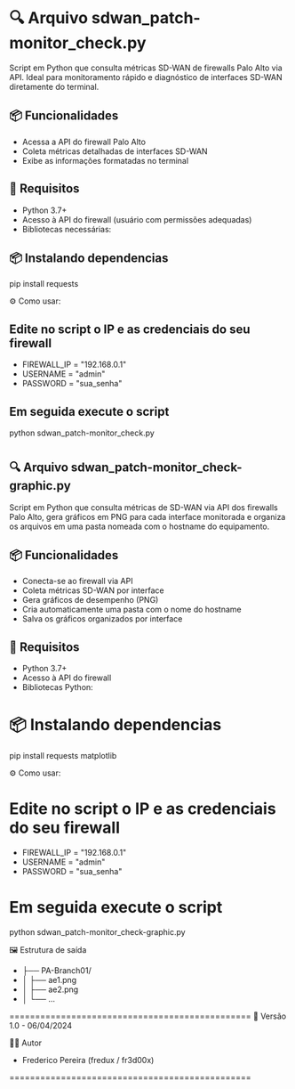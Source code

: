 # 🔍 Arquivo sdwan_patch-monitor_check.py

Script em Python que consulta métricas SD-WAN de firewalls Palo Alto via API. Ideal para monitoramento rápido e diagnóstico de interfaces SD-WAN diretamente do terminal.

## 📦 Funcionalidades

- Acessa a API do firewall Palo Alto
- Coleta métricas detalhadas de interfaces SD-WAN
- Exibe as informações formatadas no terminal

## 📌 Requisitos

- Python 3.7+
- Acesso à API do firewall (usuário com permissões adequadas)
- Bibliotecas necessárias:

## 📦 Instalando dependencias  
pip install requests

⚙️ Como usar:

## Edite no script o IP e as credenciais do seu firewall

- FIREWALL_IP = "192.168.0.1"
- USERNAME = "admin"
- PASSWORD = "sua_senha"

## Em seguida execute o script

python sdwan_patch-monitor_check.py

#

## 🔍 Arquivo sdwan_patch-monitor_check-graphic.py

Script em Python que consulta métricas de SD-WAN via API dos firewalls Palo Alto, gera gráficos em PNG para cada interface monitorada e organiza os arquivos em uma pasta nomeada com o hostname do equipamento.

## 📦 Funcionalidades

- Conecta-se ao firewall via API
- Coleta métricas SD-WAN por interface
- Gera gráficos de desempenho (PNG)
- Cria automaticamente uma pasta com o nome do hostname
- Salva os gráficos organizados por interface

## 📌 Requisitos

- Python 3.7+
- Acesso à API do firewall
- Bibliotecas Python:

# 📦 Instalando dependencias 
pip install requests matplotlib

⚙️ Como usar:

# Edite no script o IP e as credenciais do seu firewall

- FIREWALL_IP = "192.168.0.1"
- USERNAME = "admin"
- PASSWORD = "sua_senha"

# Em seguida execute o script

python sdwan_patch-monitor_check-graphic.py

🖼️ Estrutura de saída

- ├── PA-Branch01/
- │   ├── ae1.png
- │   ├── ae2.png
- │   └── ...

===============================================
📅 Versão 1.0 - 06/04/2024

👨‍💻 Autor
- Frederico Pereira (fredux / fr3d00x)

===============================================


